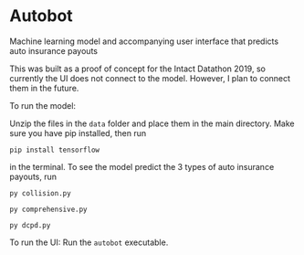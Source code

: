 # Autobot
Machine learning model and accompanying user interface that predicts auto insurance payouts

This was built as a proof of concept for the Intact Datathon 2019, so currently the UI does not connect to the model. However, I plan to connect them in the future.

To run the model:

Unzip the files in the `data` folder and place them in the main directory. Make sure you have pip installed, then run

`pip install tensorflow`

in the terminal. To see the model predict the 3 types of auto insurance payouts, run

`py collision.py`

`py comprehensive.py`

`py dcpd.py`

To run the UI:
Run the `autobot` executable.
